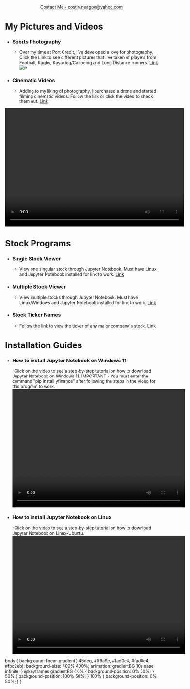 

<p align="center">
    <a href="https://mail.google.com/mail/u/0/?fs=1&to=788513@pdsb.net&tf=cm">Contact Me - costin.neagoe@yahoo.com</a>
</p>

#  My Pictures and Videos
- ### Sports Photography
  - Over my time at Port Credit, i've developed a love for photography. Click the Link to see different pictures that i've taken of players from Football, Rugby, Kayaking/Canoeing and Long Distance runners.
      [Link](https://drive.google.com/drive/folders/15K9dY2IpA7PAkg2Fk9Cazenigmi4cxP5?usp=drive_link)
![e](IMGL6347.jpg)

- ### Cinematic Videos
  - Adding to my liking of photography, I purchased a drone and started filming cinematic videos. Follow the link or click the video to check them out.
  [Link](https://drive.google.com/drive/folders/1-2kOdHDsvPd6vPiCYo6j8hLZmPwcIxvy)
<video width="590" height="390" controls>
  <source src="copy_6ADF3497-8841-4272-A835-B51B0F4CD40F(2)(1)(2)(2).mp4" type="video/mp4">
  Your browser does not support the video tag.
</video>

  


# Stock Programs
- ### Single Stock Viewer 
  - View one singular stock through Jupyter Notebook. Must have Linux and Jupyter Notebook installed for link to work.
    [Link](https://drive.google.com/file/d/1ZphODmt6-W7l8eRgL7Zc7igGib178uKP/view?usp=drive_link)

- ### Multiple Stock-Viewer 
  - View multiple stocks through Jupyter Notebook. Must have Linux/Windows and Jupyter Notebook installed for link to work.
    [Link](https://drive.google.com/file/d/1hgY18VRMeKo4JZLH4pFuF0YD6mju-egW/view?usp=drive_link)

- ### Stock Ticker Names
    - Follow the link to view the ticker of any major company's stock.
      [Link](https://stockanalysis.com/stocks/)


# Installation Guides 
- ### How to install Jupyter Notebook on Windows 11
   -Click on the video to see a step-by-step tutorial on how to download Jupyter Notebook on Windows 11.    IMPORTANT - You  must enter the command "pip install yfinance" after following the steps in the video for this program to work. 
  <video width="570" height="390" controls>
  <source src="videoplayback.mp4" type="video/mp4">
  Your browser does not support video tags.   



- ### How to install Jupyter Notebook on Linux
   -Click on the video to see a step-by-step tutorial on how to download Jupyter Notebook on Linux-Ubuntu.
  <video width="570" height="390" controls>
  <source src="Installing Jupyter Notebook on Ubuntu! 720.mp4" type="video/mp4">
  Your browser does not support the video tag.







body {
  background: linear-gradient(-45deg, #ff9a9e, #fad0c4, #fad0c4, #fbc2eb);
  background-size: 400% 400%;
  animation: gradientBG 10s ease infinite;
}
@keyframes gradientBG {
  0% { background-position: 0% 50%; }
  50% { background-position: 100% 50%; }
  100% { background-position: 0% 50%; }
}


